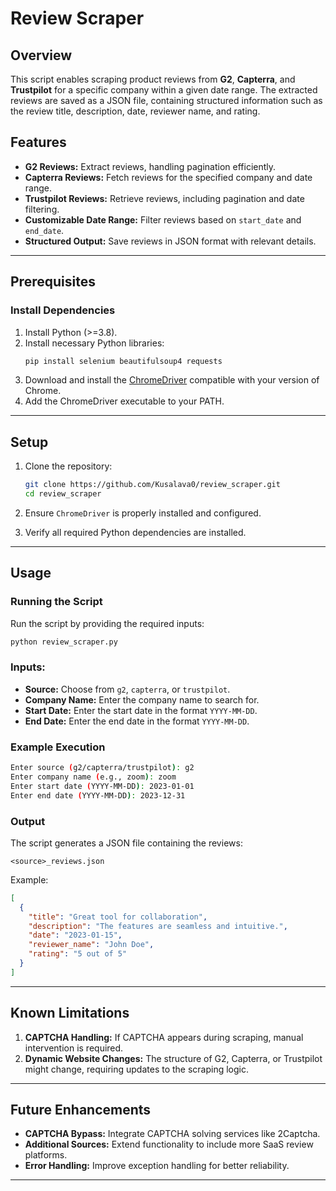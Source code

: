 # Review Scraper

## Overview
This script enables scraping product reviews from **G2**, **Capterra**, and **Trustpilot** for a specific company within a given date range. The extracted reviews are saved as a JSON file, containing structured information such as the review title, description, date, reviewer name, and rating.

## Features
- **G2 Reviews:** Extract reviews, handling pagination efficiently.
- **Capterra Reviews:** Fetch reviews for the specified company and date range.
- **Trustpilot Reviews:** Retrieve reviews, including pagination and date filtering.
- **Customizable Date Range:** Filter reviews based on `start_date` and `end_date`.
- **Structured Output:** Save reviews in JSON format with relevant details.

---

## Prerequisites

### Install Dependencies
1. Install Python (>=3.8).
2. Install necessary Python libraries:
   ```bash
   pip install selenium beautifulsoup4 requests
   ```
3. Download and install the [ChromeDriver](https://chromedriver.chromium.org/downloads) compatible with your version of Chrome.
4. Add the ChromeDriver executable to your PATH.

---

## Setup

1. Clone the repository:
   ```bash
   git clone https://github.com/Kusalava0/review_scraper.git
   cd review_scraper
   ```

2. Ensure `ChromeDriver` is properly installed and configured.

3. Verify all required Python dependencies are installed.

---

## Usage

### Running the Script
Run the script by providing the required inputs:

```bash
python review_scraper.py
```

### Inputs:
- **Source:** Choose from `g2`, `capterra`, or `trustpilot`.
- **Company Name:** Enter the company name to search for.
- **Start Date:** Enter the start date in the format `YYYY-MM-DD`.
- **End Date:** Enter the end date in the format `YYYY-MM-DD`.

### Example Execution
```bash
Enter source (g2/capterra/trustpilot): g2
Enter company name (e.g., zoom): zoom
Enter start date (YYYY-MM-DD): 2023-01-01
Enter end date (YYYY-MM-DD): 2023-12-31
```

### Output
The script generates a JSON file containing the reviews:
```
<source>_reviews.json
```
Example:
```json
[
  {
    "title": "Great tool for collaboration",
    "description": "The features are seamless and intuitive.",
    "date": "2023-01-15",
    "reviewer_name": "John Doe",
    "rating": "5 out of 5"
  }
]
```

---

## Known Limitations
1. **CAPTCHA Handling:** If CAPTCHA appears during scraping, manual intervention is required.
2. **Dynamic Website Changes:** The structure of G2, Capterra, or Trustpilot might change, requiring updates to the scraping logic.

---

## Future Enhancements
- **CAPTCHA Bypass:** Integrate CAPTCHA solving services like 2Captcha.
- **Additional Sources:** Extend functionality to include more SaaS review platforms.
- **Error Handling:** Improve exception handling for better reliability.

---

